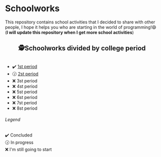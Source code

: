 # Schoolworks

This repository contains school activities that I decided to share with other people, I hope it helps you who are starting in the world of programming!😄  (<strong>I will update this repository when I get more school activities</strong>)

<div align="center">
  <h2>🕵Schoolworks divided by college period<h2>
</div>

<ul>
  <li>✔️ <a href="1st period">1st period</a></li>
  <li>🕝 <a href="2st period">2st period</a></li>
  <li>❌ 3st period</li>
  <li>❌ 4st period</li>
  <li>❌ 5st period</li>
  <li>❌ 6st period</li>
  <li>❌ 7st period</li>
  <li>❌ 8st period</li>
</ul>

<h6>Legend</h6>
✔️ Concluded</br>
🕝 In progress</br>
❌ I'm still going to start
